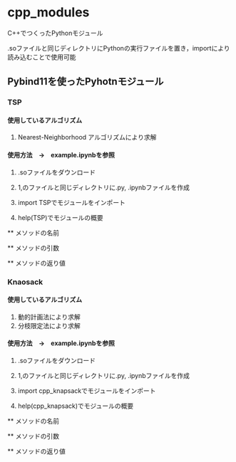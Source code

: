 # cpp_modules
C++でつくったPythonモジュール

.soファイルと同じディレクトリにPythonの実行ファイルを置き，importにより読み込むことで使用可能

## Pybind11を使ったPyhotnモジュール
### TSP
#### 使用しているアルゴリズム
1. Nearest-Neighborhood アルゴリズムにより求解

#### 使用方法　→　example.ipynbを参照
1. .soファイルをダウンロード

2. 1,のファイルと同じディレクトリに.py, .ipynbファイルを作成

3. import TSPでモジュールをインポート

4. help(TSP)でモジュールの概要

  ** メソッドの名前
  
  ** メソッドの引数
  
  ** メソッドの返り値

### Knaosack
#### 使用しているアルゴリズム
1. 動的計画法により求解
2. 分枝限定法により求解

#### 使用方法　→　example.ipynbを参照
1. .soファイルをダウンロード

2. 1,のファイルと同じディレクトリに.py, .ipynbファイルを作成

3. import cpp_knapsackでモジュールをインポート

4. help(cpp_knapsack)でモジュールの概要

  ** メソッドの名前
  
  ** メソッドの引数
  
  ** メソッドの返り値
  
